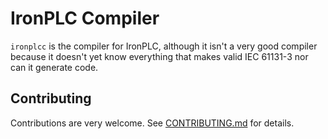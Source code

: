 # IronPLC Compiler

`ironplcc` is the compiler for IronPLC, although it isn't a very good compiler
because it doesn't yet know everything that makes valid IEC 61131-3 nor can it
generate code.

## Contributing

Contributions are very welcome. See [CONTRIBUTING.md](contributing.md) for details.
